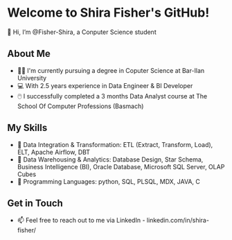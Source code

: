 # Welcome to Shira Fisher's GitHub!
👋 Hi, I’m @Fisher-Shira, a Conputer Science student
## About Me
- 👩‍🎓 I'm currently pursuing a degree in Coputer Science at Bar-Ilan University
- 💻 With 2.5 years experience in Data Engineer & BI Developer
- 🖱️ I successfully completed a 3 months Data Analyst course at The School Of Computer Professions (Basmach)
## My Skills
- 💾 Data Integration & Transformation: ETL (Extract, Transform, Load), ELT, Apache Airflow, DBT
- 💾 Data Warehousing & Analytics: Database Design, Star Schema, Business Intelligence (BI), Oracle Database, Microsoft SQL Server, OLAP Cubes
- 💬 Programming Languages: python, SQL, PLSQL, MDX, JAVA, C
## Get in Touch
- 📫 Feel free to reach out to me via LinkedIn - linkedin.com/in/shira-fisher/
